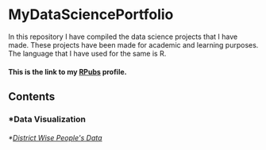 # MyDataSciencePortfolio
In this repository I have compiled the data science projects that I have made. These projects have been made for academic and learning purposes.
The language that I have used for the same is R.
#### This is the link to my [RPubs](https://rpubs.com/Salil_Suman_Meher) profile.
## Contents
###   *Data Visualization
###### *[District Wise People's Data](https://rpubs.com/Salil_Suman_Meher/639968)
